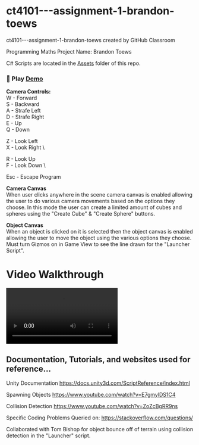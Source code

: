 # ct4101---assignment-1-brandon-toews
ct4101---assignment-1-brandon-toews created by GitHub Classroom

Programming Maths Project
Name: Brandon Toews

C# Scripts are located in the [Assets](Assets/) folder of this repo.

### 🚀 Play [Demo](https://brandon-toews.github.io/modes-of-motion.app/)

**Camera Controls:** \
W - Forward \
S - Backward \
A - Strafe Left \
D - Strafe Right \
E - Up \
Q - Down 

Z - Look Left \
X - Look Right \

R - Look Up \
F - Look Down \

Esc - Escape Program


**Camera Canvas** \
When user clicks anywhere in the scene camera canvas is enabled allowing the user to do various camera movements based on the options they choose.
In this mode the user can create a limited amount of cubes and spheres using the "Create Cube" & "Create Sphere" buttons.

**Object Canvas** \
When an object is clicked on it is selected then the object canvas is enabled allowing the user to move the object using the various options
they choose. Must turn Gizmos on in Game View to see the line drawn for the "Launcher Script".

# Video Walkthrough
![](ModesofMotionWalkthrough.mp4)

## Documentation, Tutorials, and websites used for reference...

Unity Documentation
https://docs.unity3d.com/ScriptReference/index.html

Spawning Objects
https://www.youtube.com/watch?v=E7gmylDS1C4

Collision Detection
https://www.youtube.com/watch?v=ZoZcBgRR9ns

Specific Coding Problems Queried on:
https://stackoverflow.com/questions/

Collaborated with Tom Bishop for object bounce off of terrain using collision detection in the "Launcher" script.

